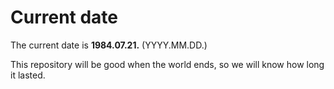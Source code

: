 # Current date

The current date is **1984.07.21.** (YYYY.MM.DD.)

This repository will be good when the world ends, so we will know how long it lasted.